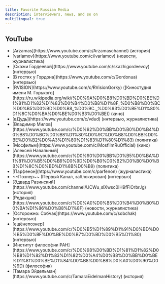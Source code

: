 ```yaml
---
title: Favorite Russian Media
description: interviewers, news, and so on
multilingual: true
---
```


## YouTube

- <!-- Arzamas -->[Arzamas](https://www.youtube.com/c/Arzamaschannel) (история)
- <!-- Варламов -->[varlamov](https://www.youtube.com/c/ivarlamov) (новости, журналистика)
- <!-- Гордеева -->[Скажи Гордеевой](https://www.youtube.com/c/skazhigordeevoy) (интервью)
- <!-- Гордон -->[В гостях у Гордона](https://www.youtube.com/c/Gordonua) (интервью)
- <!-- Горького-->[RVISION](https://www.youtube.com/c/RVisionGorky) ([Киностудия имени М. Горького](https://ru.wikipedia.org/wiki/%D0%9A%D0%B8%D0%BD%D0%BE%D1%81%D1%82%D1%83%D0%B4%D0%B8%D1%8F_%D0%B8%D0%BC%D0%B5%D0%BD%D0%B8_%D0%9C._%D0%93%D0%BE%D1%80%D1%8C%D0%BA%D0%BE%D0%B3%D0%BE)) (кино)
- <!-- Дудь -->[вДудь](https://www.youtube.com/c/vdud) (интервью, журналистика)
- <!-- Милов -->[Владимир Милов](https://www.youtube.com/c/%D0%92%D0%BB%D0%B0%D0%B4%D0%B8%D0%BC%D0%B8%D1%80%D0%9C%D0%B8%D0%BB%D0%BE%D0%B2%D0%A3%D1%80%D1%83%D1%80%D1%83) (политика)
- <!-- Мосфильм -->[Мосфильм](https://www.youtube.com/c/MosfilmRuOfficial) (кино)
- <!-- Навальный -->[Алексей Навальный](https://www.youtube.com/c/%D0%90%D0%BB%D0%B5%D0%BA%D1%81%D0%B5%D0%B9%D0%9D%D0%B0%D0%B2%D0%B0%D0%BB%D1%8C%D0%BD%D1%8B%D0%B9) (политика)
- <!-- Парфенов -->[Парфенон](https://www.youtube.com/c/parfenon) (журналистика)
- <!-- Познер -->~~Познер~~ (Первый Канал, заблокирован) (интервью)
- <!-- Разинский -->[Эдвард Разинский](https://www.youtube.com/channel/UCWu_slXwsc0IH9fFiOrbrJg) (история)
- <!-- Редакция -->[Редакция](https://www.youtube.com/c/%D0%A0%D0%B5%D0%B4%D0%B0%D0%BA%D1%86%D0%B8%D1%8F) (новости, журналистика)
- <!-- Собчак -->[Осторожно: Собчак](https://www.youtube.com/c/sobchak) (интервью)
- <!-- Солодников -->[ещёнепознер](https://www.youtube.com/c/%D0%B5%D1%89%D1%91%D0%BD%D0%B5%D0%BF%D0%BE%D0%B7%D0%BD%D0%B5%D1%80) (интервью)
- <!-- Философия -->[Институт философии РАН](https://www.youtube.com/c/%D0%98%D0%BD%D1%81%D1%82%D0%B8%D1%82%D1%83%D1%82%D0%A4%D0%B8%D0%BB%D0%BE%D1%81%D0%BE%D1%84%D0%B8%D0%B8%D0%A0%D0%90%D0%9D) (философия)
- <!-- Эйдельман -->[Тамара Эйдельман](https://www.youtube.com/c/TamaraEidelmanHistory) (история)
